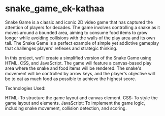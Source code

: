 # snake_game_ek-kathaa

Snake Game is a classic and iconic 2D video game that has captured the attention of players for decades. The game involves controlling a snake as it moves around a bounded area, aiming to consume food items to grow longer while avoiding collisions with the walls of the play area and its own tail. The Snake Game is a perfect example of simple yet addictive gameplay that challenges players' reflexes and strategic thinking.

In this project, we'll create a simplified version of the Snake Game using HTML, CSS, and JavaScript. The game will feature a canvas-based play area where the snake and food items will be rendered. The snake's movement will be controlled by arrow keys, and the player's objective will be to eat as much food as possible to achieve the highest score.

Technologies Used:

HTML: To structure the game layout and canvas element.
CSS: To style the game layout and elements.
JavaScript: To implement the game logic, including snake movement, collision detection, and scoring.
